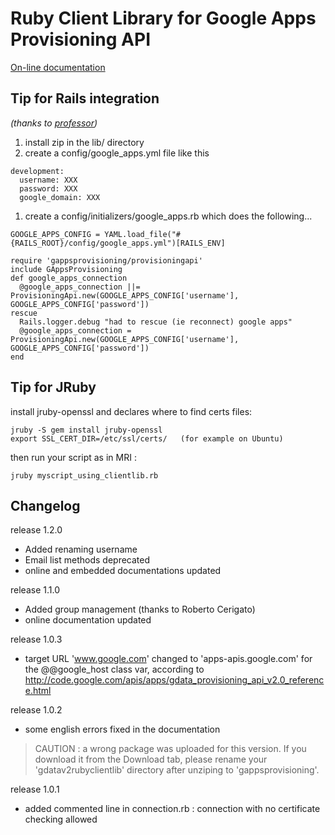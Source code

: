 # Ruby Client Library for Google Apps Provisioning API #

[On-line documentation](http://www.iut-rodez.fr/gappsprovisioning/doc/)

## Tip for Rails integration ##
_(thanks to [professor](http://code.google.com/u/professor/))_

  1. install zip in the lib/ directory
  1. create a config/google\_apps.yml file like this
```
development:
  username: XXX
  password: XXX
  google_domain: XXX
```
  1. create a config/initializers/google\_apps.rb which does the following...
```
GOOGLE_APPS_CONFIG = YAML.load_file("#{RAILS_ROOT}/config/google_apps.yml")[RAILS_ENV]

require 'gappsprovisioning/provisioningapi'
include GAppsProvisioning
def google_apps_connection
  @google_apps_connection ||= ProvisioningApi.new(GOOGLE_APPS_CONFIG['username'], 
GOOGLE_APPS_CONFIG['password'])
rescue
  Rails.logger.debug "had to rescue (ie reconnect) google apps"
  @google_apps_connection = ProvisioningApi.new(GOOGLE_APPS_CONFIG['username'], 
GOOGLE_APPS_CONFIG['password'])
end
```
## Tip for JRuby ##

install jruby-openssl and declares where to find certs files:
```
jruby -S gem install jruby-openssl
export SSL_CERT_DIR=/etc/ssl/certs/   (for example on Ubuntu)
```
then run your script as in MRI :
```
jruby myscript_using_clientlib.rb
```
## Changelog ##

release 1.2.0
  * Added renaming username
  * Email list methods deprecated
  * online and embedded documentations updated

release 1.1.0
  * Added group management (thanks to Roberto Cerigato)
  * online documentation updated

release 1.0.3
  * target URL 'www.google.com' changed to 'apps-apis.google.com' for the @@google\_host class var, according to http://code.google.com/apis/apps/gdata_provisioning_api_v2.0_reference.html

release 1.0.2
  * some english errors fixed in the documentation
> CAUTION : a wrong package was uploaded for this version. If you download it from the Download tab, please rename your 'gdatav2rubyclientlib' directory after unziping to 'gappsprovisioning'.


release 1.0.1
  * added commented line in connection.rb : connection with no certificate checking allowed